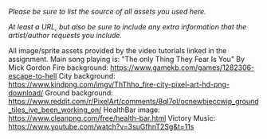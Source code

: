 *Please be sure to list the source of all assets you used here.*

*At least a URL, but also be sure to include any extra information that the artist/author requests you include.*

All image/sprite assets provided by the video tutorials linked in the assignment.
Main song playing is: "The only Thing They Fear Is You" By Mick Gordon
Fire background: https://www.gamekb.com/games/1282306-escape-to-hell
City background: https://www.kindpng.com/imgv/ThThho_fire-city-pixel-art-hd-png-download/
Ground background: https://www.reddit.com/r/PixelArt/comments/8ql7ol/ocnewbieccwip_ground_tiles_ive_been_working_on/
HealthBar image: https://www.cleanpng.com/free/health-bar.html
Victory Music: https://www.youtube.com/watch?v=3suGfhnT2Sg&t=11s

